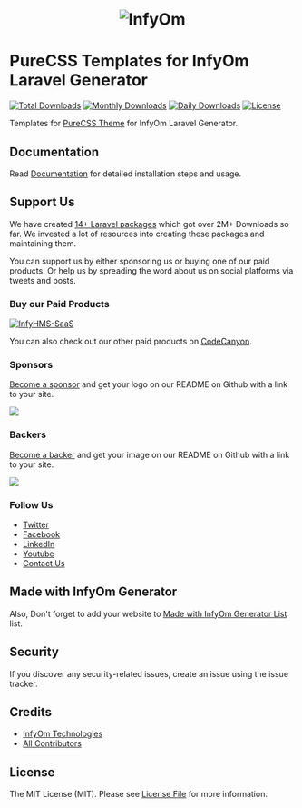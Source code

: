 <h1 align="center"><img src="https://assets.infyom.com/open-source/infyom-logo.png" alt="InfyOm"></h1>

PureCSS Templates for InfyOm Laravel Generator
================================================

[![Total Downloads](https://poser.pugx.org/infyomlabs/purecss-templates/downloads)](https://packagist.org/packages/infyomlabs/purecss-templates)
[![Monthly Downloads](https://poser.pugx.org/infyomlabs/purecss-templates/d/monthly)](https://packagist.org/packages/infyomlabs/purecss-templates)
[![Daily Downloads](https://poser.pugx.org/infyomlabs/purecss-templates/d/daily)](https://packagist.org/packages/infyomlabs/purecss-templates)
[![License](https://poser.pugx.org/infyomlabs/purecss-templates/license)](https://packagist.org/packages/infyomlabs/purecss-templates)

Templates for [PureCSS Theme](https://purecss.io/) for InfyOm Laravel Generator.  

## Documentation

Read [Documentation](https://infyom.com/open-source/laravelgenerator/docs/8.0/purecss-templates) for detailed installation steps and usage.

## Support Us

We have created [14+ Laravel packages](https://github.com/InfyOmLabs) which got over 2M+ Downloads so far.
We invested a lot of resources into creating these packages and maintaining them.

You can support us by either sponsoring us or buying one of our paid products. Or help us by spreading the word about us on social platforms via tweets and posts.

### Buy our Paid Products

[![InfyHMS-SaaS](https://assets.infyom.com/open-source/new/infyhms-saas-banner.png)](https://1.envato.market/DVBXxd)

You can also check out our other paid products on [CodeCanyon](https://1.envato.market/BXAnR1).

### Sponsors

[Become a sponsor](https://opencollective.com/infyomlabs#sponsor) and get your logo on our README on Github with a link to your site.

<a href="https://opencollective.com/infyomlabs#sponsor"><img src="https://opencollective.com/infyomlabs/sponsors.svg?width=890"></a>

### Backers

[Become a backer](https://opencollective.com/infyomlabs#backer) and get your image on our README on Github with a link to your site.

<a href="https://opencollective.com/infyomlabs#backer"><img src="https://opencollective.com/infyomlabs/backers.svg?width=890"></a>

### Follow Us

- [Twitter](https://twitter.com/infyom)
- [Facebook](https://www.facebook.com/infyom)
- [LinkedIn](https://in.linkedin.com/company/infyom-technologies)
- [Youtube](https://www.youtube.com/channel/UC8IvwfChD6i7Wp4yZp3tNsQ)
- [Contact Us](https://infyom.com/contact-us)

## Made with InfyOm Generator

Also, Don't forget to add your website to [Made with InfyOm Generator List](https://github.com/InfyOmLabs/laravel-generator/blob/develop/made-with-generator.md) list.

## Security

If you discover any security-related issues, create an issue using the issue tracker.

## Credits

- [InfyOm Technologies](https://github.com/infyomlabs)
- [All Contributors](../../contributors)

## License

The MIT License (MIT). Please see [License File](LICENSE.md) for more information.
